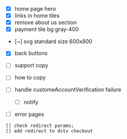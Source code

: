 - [x] home page hero
- [x] links in home tiles
- [x] remove about us section
- [x] payment tile bg gray-400
- [~] svg standard size 600x800  
- [x] back buttons
- [ ] support copy
- [ ] how to copy
- [ ] handle customeAccountVerification failure
    - [ ] notify

- [ ] error pages


<!-- TODO -->
    [] check redirect params;
    [] add redirect to dstv checkout
